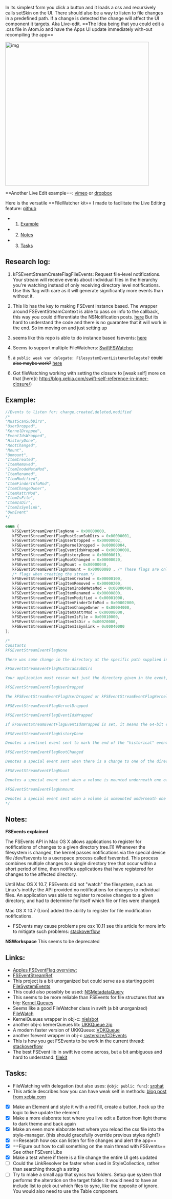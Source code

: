 In its simplest form you click a button and it loads a css and recursively calls setSkin on the UI. <!--more--> There should also be a way to listen to file changes in a predefined path. If a change is detected the change will affect the UI component it targets. Aka Live-edit. ==The Idea being that you could edit a .css file in Atom.io and have the Apps UI update immediately with-out recompiling the app==

<img width="448" alt="img" src="https://dl.dropboxusercontent.com/u/2559476/live_edit_3.mov.gif">

==Another Live Edit example==: 	[vimeo](https://vimeo.com/162258482) or [dropbox](https://dl.dropboxusercontent.com/u/2559476/live_edit_3.mov) 

Here is the versatile ==FileWatcher kit== I made to facilitate the Live Editing feature: [github](https://github.com/eonist/swift-utils#filewatcher) 
 
- 1. [Example](#example) 
- 2. [Notes](#notes) 
- 3. [Tasks](#tasks) 

## Research log:

1. kFSEventStreamCreateFlagFileEvents: Request file-level notifications. Your stream will receive events about individual files in the hierarchy you're watching instead of only receiving directory level notifications. Use this flag with care as it will generate significantly more events than without it.

2. This lib has the key to making FSEvent instance based. The wrapper around FSEventStreamContext is able to pass on info to the callback, this way you could differentiate the NSNotification posts.  [here](https://github.com/Eonil/FileSystemEvents)  But its hard to understand the code and there is no guarantee that it will work in the end. So im moving on and just setting up 

3. seems like this repo is able to do instance based fsevents: [here](https://github.com/MindFundStudio/MixablyMac/blob/9f3fea9583cc3cbee6fdb675ae27769816c65d7d/MixablyMac/MXSongManager.swift) 
4. Seems to support multiple FileWatchers: [SwiftFSWatcher](https://github.com/gurinderhans/SwiftFSWatcher) 

5. a `public weak var delegate: FilesystemEventListenerDelegate?` ~~could also maybe work?~~ [here](https://github.com/abarisain/skugga/blob/2b9346d796c93e48ddcd67166a8903e9845a2810/OSX/skugga/FSEvents/FilesystemEventListener.swift) 

6. Got fileWatching working with setting the closure to [weak self] more on that [here](: http://blog.xebia.com/swift-self-reference-in-inner-closure/) 

## Example:

```swift
//Events to listen for: change,created,deleted,modified
/*
"MustScanSubDirs",
"UserDropped",
"KernelDropped",
"EventIdsWrapped",
"HistoryDone",
"RootChanged",
"Mount",
"Unmount",
"ItemCreated",
"ItemRemoved",
"ItemInodeMetaMod",
"ItemRenamed",
"ItemModified",
"ItemFinderInfoMod",
"ItemChangeOwner",
"ItemXattrMod",
"ItemIsFile",
"ItemIsDir",
"ItemIsSymlink",
"OwnEvent"
*/

enum {
   kFSEventStreamEventFlagNone = 0x00000000,
   kFSEventStreamEventFlagMustScanSubDirs = 0x00000001,
   kFSEventStreamEventFlagUserDropped = 0x00000002,
   kFSEventStreamEventFlagKernelDropped = 0x00000004,
   kFSEventStreamEventFlagEventIdsWrapped = 0x00000008,
   kFSEventStreamEventFlagHistoryDone = 0x00000010,
   kFSEventStreamEventFlagRootChanged = 0x00000020,
   kFSEventStreamEventFlagMount = 0x00000040,
   kFSEventStreamEventFlagUnmount = 0x00000080 , /* These flags are only set if you specified the FileEvents */
   /* flags when creating the stream.*/
   kFSEventStreamEventFlagItemCreated = 0x00000100,
   kFSEventStreamEventFlagItemRemoved = 0x00000200,
   kFSEventStreamEventFlagItemInodeMetaMod = 0x00000400,
   kFSEventStreamEventFlagItemRenamed = 0x00000800,
   kFSEventStreamEventFlagItemModified = 0x00001000,
   kFSEventStreamEventFlagItemFinderInfoMod = 0x00002000,
   kFSEventStreamEventFlagItemChangeOwner = 0x00004000,
   kFSEventStreamEventFlagItemXattrMod = 0x00008000,
   kFSEventStreamEventFlagItemIsFile = 0x00010000,
   kFSEventStreamEventFlagItemIsDir = 0x00020000,
   kFSEventStreamEventFlagItemIsSymlink = 0x00040000 
};

/*
Constants
kFSEventStreamEventFlagNone

There was some change in the directory at the specific path supplied in this event.

kFSEventStreamEventFlagMustScanSubDirs

Your application must rescan not just the directory given in the event, but all its children, recursively. This can happen if there was a problem whereby events were coalesced hierarchically. For example, an event in /Users/jsmith/Music and an event in /Users/jsmith/Pictures might be coalesced into an event with this flag set and path=/Users/jsmith. If this flag is set you may be able to get an idea of whether the bottleneck happened in the kernel (less likely) or in your client (more likely) by checking for the presence of the informational flags kFSEventStreamEventFlagUserDropped or kFSEventStreamEventFlagKernelDropped.

kFSEventStreamEventFlagUserDropped

The kFSEventStreamEventFlagUserDropped or kFSEventStreamEventFlagKernelDropped flags may be set in addition to the kFSEventStreamEventFlagMustScanSubDirs flag to indicate that a problem occurred in buffering the events (the particular flag set indicates where the problem occurred) and that the client must do a full scan of any directories (and their subdirectories, recursively) being monitored by this stream. If you asked to monitor multiple paths with this stream then you will be notified about all of them. Your code need only check for the kFSEventStreamEventFlagMustScanSubDirs flag; these flags (if present) only provide information to help you diagnose the problem.

kFSEventStreamEventFlagKernelDropped

kFSEventStreamEventFlagEventIdsWrapped

If kFSEventStreamEventFlagEventIdsWrapped is set, it means the 64-bit event ID counter wrapped around. As a result, previously-issued event ID's are no longer valid arguments for the sinceWhen parameter of the FSEventStreamCreate...() functions.

kFSEventStreamEventFlagHistoryDone

Denotes a sentinel event sent to mark the end of the "historical" events sent as a result of specifying a sinceWhen value in the FSEventStreamCreate...() call that created this event stream. (It will not be sent if kFSEventStreamEventIdSinceNow was passed for sinceWhen.) After invoking the client's callback with all the "historical" events that occurred before now, the client's callback will be invoked with an event where the kFSEventStreamEventFlagHistoryDone flag is set. The client should ignore the path supplied in this callback.

kFSEventStreamEventFlagRootChanged

Denotes a special event sent when there is a change to one of the directories along the path to one of the directories you asked to watch. When this flag is set, the event ID is zero and the path corresponds to one of the paths you asked to watch (specifically, the one that changed). The path may no longer exist because it or one of its parents was deleted or renamed. Events with this flag set will only be sent if you passed the flag kFSEventStreamCreateFlagWatchRoot to FSEventStreamCreate...() when you created the stream.

kFSEventStreamEventFlagMount

Denotes a special event sent when a volume is mounted underneath one of the paths being monitored. The path in the event is the path to the newly-mounted volume. You will receive one of these notifications for every volume mount event inside the kernel (independent of DiskArbitration). Beware that a newly-mounted volume could contain an arbitrarily large directory hierarchy. Avoid pitfalls like triggering a recursive scan of a non-local filesystem, which you can detect by checking for the absence of the MNT_LOCAL flag in the f_flags returned by statfs(). Also be aware of the MNT_DONTBROWSE flag that is set for volumes which should not be displayed by user interface elements.

kFSEventStreamEventFlagUnmount

Denotes a special event sent when a volume is unmounted underneath one of the paths being monitored. The path in the event is the path to the directory from which the volume was unmounted. You will receive one of these notifications for every volume unmount event inside the kernel. This is not a substitute for the notifications provided by the DiskArbitration framework; you only get notified after the unmount has occurred. Beware that unmounting a volume could uncover an arbitrarily large directory hierarchy, although OS X never does that.
*/
```
## Notes:

**FSEvents explained**

The FSEvents API in Mac OS X allows applications to register for notifications of changes to a given directory tree.[1] Whenever the filesystem is changed, the kernel passes notifications via the special device file /dev/fsevents to a userspace process called fseventsd. This process combines multiple changes to a single directory tree that occur within a short period of time, then notifies applications that have registered for changes to the affected directory.

Until Mac OS X 10.7, FSEvents did not "watch" the filesystem, such as Linux's inotify: the API provided no notifications for changes to individual files. An application was able to register to receive changes to a given directory, and had to determine for itself which file or files were changed.

Mac OS X 10.7 (Lion) added the ability to register for file modification notifications.

- FSEvents may cause problems pre osx 10.11 see this article for more info to mitigate such problems: [stackoverflow](http://stackoverflow.com/questions/6841010/fsevents-mysteriously-fails-to-deliver-events-in-some-folders?rq=1) 

**NSWorkspace**
This seems to be deprecated

## Links:  
- [Apples FSEventFlag overview: ](https://developer.apple.com/library/mac/documentation/Darwin/Reference/FSEvents_Ref/#//apple_ref/doc/constant_group/FSEventStreamEventFlags)  
- [FSEventStreamRef](http://stackoverflow.com/questions/21708559/get-fullpath-of-changed-file-using-scevents-fsevents-wrapper) 
- This project is a bit unorganized but could serve as a starting point [FileSystemEvents](https://github.com/Eonil/FileSystemEvents) 
- This could also possibly be used: [NSMetadataQuery](http://stackoverflow.com/questions/8562265/how-to-get-folder-changes-notificationsfolder-watcher-in-cocoa?rq=1) 
- This seems to be more reliable than FSEvents for file structures that are big: [Kernel Queues](https://developer.apple.com/library/mac/documentation/Darwin/Conceptual/FSEvents_ProgGuide/KernelQueues/KernelQueues.html#//apple_ref/doc/uid/TP40005289-CH5-SW2) 
- Seems like a good FileWatcher class in swift (a bit unorganized) [FileWatch](https://github.com/soh335/FileWatch) 
- KernelQueues wrapper in obj-c: [nielsbot](https://gist.github.com/nielsbot/5155671) 
- another obj-c kernerQueues lib: [UKKQueue zip](http://zathras.de/programming/cocoa/UKKQueue.zip) 
- A modern faster version of UKKQueue: [VDKQueue](https://github.com/bdkjones/VDKQueue) 
- another fsevent wrapper in obj-c [rastersize/CDEvents](https://github.com/rastersize/CDEvents) 
- This is how you get FSEvents to be work in the current thread: [stackoverflow](http://stackoverflow.com/questions/33260808/swift-proper-use-of-cfnotificationcenteraddobserver-w-callback) 
- The best FSEvent lib in swift ive come across, but a bit ambiguous and hard to understand: [filekit](https://github.com/nvzqz/FileKit/blob/020e322f586d573668a846a5f2b9eee26beb2ca2/FileKit/Core/FileSystemWatcher.swift) 
## Tasks:
- FileWatching with delegation (but also uses: `@objc public func`): [srphat](https://github.com/seorenn/SRPath/blob/a8cdcae445a3bab13ed9355f0fd379e47cc3ccc6/SRPath/SRPath/Sources/SRPathMonitor.swift) 
- This article describes how you can have weak self in methods: [blog post from xebia.com](http://blog.xebia.com/function-references-in-swift-and-retain-cycles/) 
- [x] Make an Element and style it with a red fill, create a button, hock up the logic to live update the element
- [x] Make a more elaborate test where you live edit a Button from light theme to dark theme and back again
- [x] Make an even more elaborate test where you reload the css file into the style-manager. (this should gracefully override previous styles right?)
- [x] ==Research how osx can listen for file changes and alert the app==
- [x] ==Figure out how to call something on the main thread with FSEvents== See other FSEvent Libs
- [x] Make a test where if there is a file change the entire UI gets updated
- [ ] Could the LinkResolver be faster when used in StyleCollection, rather than searching through a string
- [ ] Try to make a small app that syncs two folders. Setup que system that performs the alteration on the target folder. It would need to have an include list to pick out which files to sync, like the opposite of ignore. You would also need to use the Table component. 